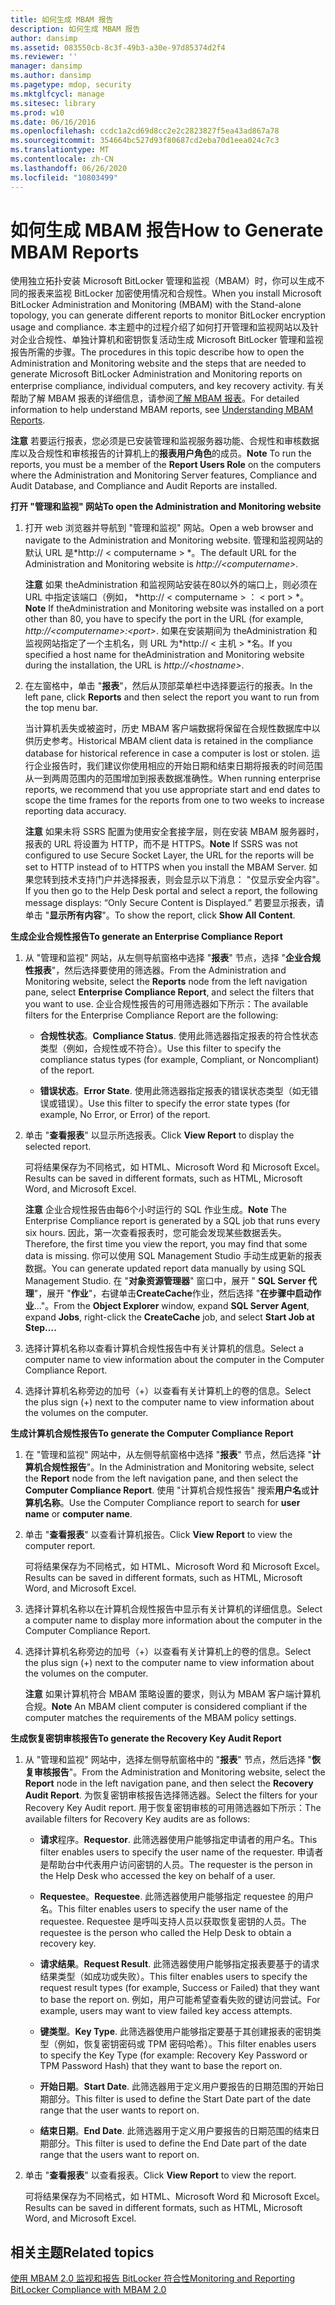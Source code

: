 ```yaml
---
title: 如何生成 MBAM 报告
description: 如何生成 MBAM 报告
author: dansimp
ms.assetid: 083550cb-8c3f-49b3-a30e-97d85374d2f4
ms.reviewer: ''
manager: dansimp
ms.author: dansimp
ms.pagetype: mdop, security
ms.mktglfcycl: manage
ms.sitesec: library
ms.prod: w10
ms.date: 06/16/2016
ms.openlocfilehash: ccdc1a2cd69d8cc2e2c2823827f5ea43ad867a78
ms.sourcegitcommit: 354664bc527d93f80687cd2eba70d1eea024c7c3
ms.translationtype: MT
ms.contentlocale: zh-CN
ms.lasthandoff: 06/26/2020
ms.locfileid: "10803499"
---
```

# <span data-ttu-id="6f0be-103">如何生成 MBAM 报告</span><span class="sxs-lookup"><span data-stu-id="6f0be-103">How to Generate MBAM Reports</span></span>


<span data-ttu-id="6f0be-104">使用独立拓扑安装 Microsoft BitLocker 管理和监视（MBAM）时，你可以生成不同的报表来监视 BitLocker 加密使用情况和合规性。</span><span class="sxs-lookup"><span data-stu-id="6f0be-104">When you install Microsoft BitLocker Administration and Monitoring (MBAM) with the Stand-alone topology, you can generate different reports to monitor BitLocker encryption usage and compliance.</span></span> <span data-ttu-id="6f0be-105">本主题中的过程介绍了如何打开管理和监视网站以及针对企业合规性、单独计算机和密钥恢复活动生成 Microsoft BitLocker 管理和监视报告所需的步骤。</span><span class="sxs-lookup"><span data-stu-id="6f0be-105">The procedures in this topic describe how to open the Administration and Monitoring website and the steps that are needed to generate Microsoft BitLocker Administration and Monitoring reports on enterprise compliance, individual computers, and key recovery activity.</span></span> <span data-ttu-id="6f0be-106">有关帮助了解 MBAM 报表的详细信息，请参阅[了解 MBAM 报表](understanding-mbam-reports-mbam-2.md)。</span><span class="sxs-lookup"><span data-stu-id="6f0be-106">For detailed information to help understand MBAM reports, see [Understanding MBAM Reports](understanding-mbam-reports-mbam-2.md).</span></span>

<span data-ttu-id="6f0be-107">**注意** 若要运行报表，您必须是已安装管理和监视服务器功能、合规性和审核数据库以及合规性和审核报告的计算机上的**报表用户角色**的成员。</span><span class="sxs-lookup"><span data-stu-id="6f0be-107">**Note** To run the reports, you must be a member of the **Report Users Role** on the computers where the Administration and Monitoring Server features, Compliance and Audit Database, and Compliance and Audit Reports are installed.</span></span>

 

**<span data-ttu-id="6f0be-108">打开 "管理和监视" 网站</span><span class="sxs-lookup"><span data-stu-id="6f0be-108">To open the Administration and Monitoring website</span></span>**

1.  <span data-ttu-id="6f0be-109">打开 web 浏览器并导航到 "管理和监视" 网站。</span><span class="sxs-lookup"><span data-stu-id="6f0be-109">Open a web browser and navigate to the Administration and Monitoring website.</span></span> <span data-ttu-id="6f0be-110">管理和监视网站的默认 URL 是\*http:// &lt; computername &gt; \*。</span><span class="sxs-lookup"><span data-stu-id="6f0be-110">The default URL for the Administration and Monitoring website is *http://&lt;computername&gt;*.</span></span>

    <span data-ttu-id="6f0be-111">**注意** 如果 theAdministration 和监视网站安装在80以外的端口上，则必须在 URL 中指定该端口（例如， \*http:// &lt; computername &gt; ： &lt; port &gt; \*。</span><span class="sxs-lookup"><span data-stu-id="6f0be-111">**Note** If theAdministration and Monitoring website was installed on a port other than 80, you have to specify the port in the URL (for example, *http://&lt;computername&gt;:&lt;port&gt;*.</span></span> <span data-ttu-id="6f0be-112">如果在安装期间为 theAdministration 和监视网站指定了一个主机名，则 URL 为\*http:// &lt; 主机 &gt; \*名。</span><span class="sxs-lookup"><span data-stu-id="6f0be-112">If you specified a host name for theAdministration and Monitoring website during the installation, the URL is *http://&lt;hostname&gt;*.</span></span>

     

2.  <span data-ttu-id="6f0be-113">在左窗格中，单击 "**报表**"，然后从顶部菜单栏中选择要运行的报表。</span><span class="sxs-lookup"><span data-stu-id="6f0be-113">In the left pane, click **Reports** and then select the report you want to run from the top menu bar.</span></span>

    <span data-ttu-id="6f0be-114">当计算机丢失或被盗时，历史 MBAM 客户端数据将保留在合规性数据库中以供历史参考。</span><span class="sxs-lookup"><span data-stu-id="6f0be-114">Historical MBAM client data is retained in the compliance database for historical reference in case a computer is lost or stolen.</span></span> <span data-ttu-id="6f0be-115">运行企业报告时，我们建议你使用相应的开始日期和结束日期将报表的时间范围从一到两周范围内的范围增加到报表数据准确性。</span><span class="sxs-lookup"><span data-stu-id="6f0be-115">When running enterprise reports, we recommend that you use appropriate start and end dates to scope the time frames for the reports from one to two weeks to increase reporting data accuracy.</span></span>

    <span data-ttu-id="6f0be-116">**注意** 如果未将 SSRS 配置为使用安全套接字层，则在安装 MBAM 服务器时，报表的 URL 将设置为 HTTP，而不是 HTTPS。</span><span class="sxs-lookup"><span data-stu-id="6f0be-116">**Note** If SSRS was not configured to use Secure Socket Layer, the URL for the reports will be set to HTTP instead of to HTTPS when you install the MBAM Server.</span></span> <span data-ttu-id="6f0be-117">如果您转到技术支持门户并选择报表，则会显示以下消息： "仅显示安全内容"。</span><span class="sxs-lookup"><span data-stu-id="6f0be-117">If you then go to the Help Desk portal and select a report, the following message displays: “Only Secure Content is Displayed.”</span></span> <span data-ttu-id="6f0be-118">若要显示报表，请单击 "**显示所有内容**"。</span><span class="sxs-lookup"><span data-stu-id="6f0be-118">To show the report, click **Show All Content**.</span></span>

     

**<span data-ttu-id="6f0be-119">生成企业合规性报告</span><span class="sxs-lookup"><span data-stu-id="6f0be-119">To generate an Enterprise Compliance Report</span></span>**

1.  <span data-ttu-id="6f0be-120">从 "管理和监视" 网站，从左侧导航窗格中选择 "**报表**" 节点，选择 "**企业合规性报表**"，然后选择要使用的筛选器。</span><span class="sxs-lookup"><span data-stu-id="6f0be-120">From the Administration and Monitoring website, select the **Reports** node from the left navigation pane, select **Enterprise Compliance Report**, and select the filters that you want to use.</span></span> <span data-ttu-id="6f0be-121">企业合规性报告的可用筛选器如下所示：</span><span class="sxs-lookup"><span data-stu-id="6f0be-121">The available filters for the Enterprise Compliance Report are the following:</span></span>

    -   <span data-ttu-id="6f0be-122">**合规性状态**。</span><span class="sxs-lookup"><span data-stu-id="6f0be-122">**Compliance Status**.</span></span> <span data-ttu-id="6f0be-123">使用此筛选器指定报表的符合性状态类型（例如，合规性或不符合）。</span><span class="sxs-lookup"><span data-stu-id="6f0be-123">Use this filter to specify the compliance status types (for example, Compliant, or Noncompliant) of the report.</span></span>

    -   <span data-ttu-id="6f0be-124">**错误状态**。</span><span class="sxs-lookup"><span data-stu-id="6f0be-124">**Error State**.</span></span> <span data-ttu-id="6f0be-125">使用此筛选器指定报表的错误状态类型（如无错误或错误）。</span><span class="sxs-lookup"><span data-stu-id="6f0be-125">Use this filter to specify the error state types (for example, No Error, or Error) of the report.</span></span>

2.  <span data-ttu-id="6f0be-126">单击 "**查看报表**" 以显示所选报表。</span><span class="sxs-lookup"><span data-stu-id="6f0be-126">Click **View Report** to display the selected report.</span></span>

    <span data-ttu-id="6f0be-127">可将结果保存为不同格式，如 HTML、Microsoft Word 和 Microsoft Excel。</span><span class="sxs-lookup"><span data-stu-id="6f0be-127">Results can be saved in different formats, such as HTML, Microsoft Word, and Microsoft Excel.</span></span>

    <span data-ttu-id="6f0be-128">**注意** 企业合规性报告由每6个小时运行的 SQL 作业生成。</span><span class="sxs-lookup"><span data-stu-id="6f0be-128">**Note** The Enterprise Compliance report is generated by a SQL job that runs every six hours.</span></span> <span data-ttu-id="6f0be-129">因此，第一次查看报表时，您可能会发现某些数据丢失。</span><span class="sxs-lookup"><span data-stu-id="6f0be-129">Therefore, the first time you view the report, you may find that some data is missing.</span></span> <span data-ttu-id="6f0be-130">你可以使用 SQL Management Studio 手动生成更新的报表数据。</span><span class="sxs-lookup"><span data-stu-id="6f0be-130">You can generate updated report data manually by using SQL Management Studio.</span></span> <span data-ttu-id="6f0be-131">在 "**对象资源管理器**" 窗口中，展开 " **SQL Server 代理**"，展开 "**作业**"，右键单击**CreateCache**作业，然后选择 "**在步骤中启动作业**..."。</span><span class="sxs-lookup"><span data-stu-id="6f0be-131">From the **Object Explorer** window, expand **SQL Server Agent**, expand **Jobs**, right-click the **CreateCache** job, and select **Start Job at Step….**</span></span>

     

3.  <span data-ttu-id="6f0be-132">选择计算机名称以查看计算机合规性报告中有关计算机的信息。</span><span class="sxs-lookup"><span data-stu-id="6f0be-132">Select a computer name to view information about the computer in the Computer Compliance Report.</span></span>

4.  <span data-ttu-id="6f0be-133">选择计算机名称旁边的加号（+）以查看有关计算机上的卷的信息。</span><span class="sxs-lookup"><span data-stu-id="6f0be-133">Select the plus sign (+) next to the computer name to view information about the volumes on the computer.</span></span>

**<span data-ttu-id="6f0be-134">生成计算机合规性报告</span><span class="sxs-lookup"><span data-stu-id="6f0be-134">To generate the Computer Compliance Report</span></span>**

1.  <span data-ttu-id="6f0be-135">在 "管理和监视" 网站中，从左侧导航窗格中选择 "**报表**" 节点，然后选择 "**计算机合规性报告**"。</span><span class="sxs-lookup"><span data-stu-id="6f0be-135">In the Administration and Monitoring website, select the **Report** node from the left navigation pane, and then select the **Computer Compliance Report**.</span></span> <span data-ttu-id="6f0be-136">使用 "计算机合规性报告" 搜索**用户名**或**计算机名称**。</span><span class="sxs-lookup"><span data-stu-id="6f0be-136">Use the Computer Compliance report to search for **user name** or **computer name**.</span></span>

2.  <span data-ttu-id="6f0be-137">单击 "**查看报表**" 以查看计算机报告。</span><span class="sxs-lookup"><span data-stu-id="6f0be-137">Click **View Report** to view the computer report.</span></span>

    <span data-ttu-id="6f0be-138">可将结果保存为不同格式，如 HTML、Microsoft Word 和 Microsoft Excel。</span><span class="sxs-lookup"><span data-stu-id="6f0be-138">Results can be saved in different formats, such as HTML, Microsoft Word, and Microsoft Excel.</span></span>

3.  <span data-ttu-id="6f0be-139">选择计算机名称以在计算机合规性报告中显示有关计算机的详细信息。</span><span class="sxs-lookup"><span data-stu-id="6f0be-139">Select a computer name to display more information about the computer in the Computer Compliance Report.</span></span>

4.  <span data-ttu-id="6f0be-140">选择计算机名称旁边的加号（+）以查看有关计算机上的卷的信息。</span><span class="sxs-lookup"><span data-stu-id="6f0be-140">Select the plus sign (+) next to the computer name to view information about the volumes on the computer.</span></span>

    <span data-ttu-id="6f0be-141">**注意** 如果计算机符合 MBAM 策略设置的要求，则认为 MBAM 客户端计算机合规。</span><span class="sxs-lookup"><span data-stu-id="6f0be-141">**Note** An MBAM client computer is considered compliant if the computer matches the requirements of the MBAM policy settings.</span></span>

     

**<span data-ttu-id="6f0be-142">生成恢复密钥审核报告</span><span class="sxs-lookup"><span data-stu-id="6f0be-142">To generate the Recovery Key Audit Report</span></span>**

1.  <span data-ttu-id="6f0be-143">从 "管理和监视" 网站中，选择左侧导航窗格中的 "**报表**" 节点，然后选择 "**恢复审核报告**"。</span><span class="sxs-lookup"><span data-stu-id="6f0be-143">From the Administration and Monitoring website, select the **Report** node in the left navigation pane, and then select the **Recovery Audit Report**.</span></span> <span data-ttu-id="6f0be-144">为恢复密钥审核报告选择筛选器。</span><span class="sxs-lookup"><span data-stu-id="6f0be-144">Select the filters for your Recovery Key Audit report.</span></span> <span data-ttu-id="6f0be-145">用于恢复密钥审核的可用筛选器如下所示：</span><span class="sxs-lookup"><span data-stu-id="6f0be-145">The available filters for Recovery Key audits are as follows:</span></span>

    -   <span data-ttu-id="6f0be-146">**请求**程序。</span><span class="sxs-lookup"><span data-stu-id="6f0be-146">**Requestor**.</span></span> <span data-ttu-id="6f0be-147">此筛选器使用户能够指定申请者的用户名。</span><span class="sxs-lookup"><span data-stu-id="6f0be-147">This filter enables users to specify the user name of the requester.</span></span> <span data-ttu-id="6f0be-148">申请者是帮助台中代表用户访问密钥的人员。</span><span class="sxs-lookup"><span data-stu-id="6f0be-148">The requester is the person in the Help Desk who accessed the key on behalf of a user.</span></span>

    -   <span data-ttu-id="6f0be-149">**Requestee**。</span><span class="sxs-lookup"><span data-stu-id="6f0be-149">**Requestee**.</span></span> <span data-ttu-id="6f0be-150">此筛选器使用户能够指定 requestee 的用户名。</span><span class="sxs-lookup"><span data-stu-id="6f0be-150">This filter enables users to specify the user name of the requestee.</span></span> <span data-ttu-id="6f0be-151">Requestee 是呼叫支持人员以获取恢复密钥的人员。</span><span class="sxs-lookup"><span data-stu-id="6f0be-151">The requestee is the person who called the Help Desk to obtain a recovery key.</span></span>

    -   <span data-ttu-id="6f0be-152">**请求结果**。</span><span class="sxs-lookup"><span data-stu-id="6f0be-152">**Request Result**.</span></span> <span data-ttu-id="6f0be-153">此筛选器使用户能够指定报表要基于的请求结果类型（如成功或失败）。</span><span class="sxs-lookup"><span data-stu-id="6f0be-153">This filter enables users to specify the request result types (for example, Success or Failed) that they want to base the report on.</span></span> <span data-ttu-id="6f0be-154">例如，用户可能希望查看失败的键访问尝试。</span><span class="sxs-lookup"><span data-stu-id="6f0be-154">For example, users may want to view failed key access attempts.</span></span>

    -   <span data-ttu-id="6f0be-155">**键类型**。</span><span class="sxs-lookup"><span data-stu-id="6f0be-155">**Key Type**.</span></span> <span data-ttu-id="6f0be-156">此筛选器使用户能够指定要基于其创建报表的密钥类型（例如，恢复密钥密码或 TPM 密码哈希）。</span><span class="sxs-lookup"><span data-stu-id="6f0be-156">This filter enables users to specify the Key Type (for example: Recovery Key Password or TPM Password Hash) that they want to base the report on.</span></span>

    -   <span data-ttu-id="6f0be-157">**开始日期**。</span><span class="sxs-lookup"><span data-stu-id="6f0be-157">**Start Date**.</span></span> <span data-ttu-id="6f0be-158">此筛选器用于定义用户要报告的日期范围的开始日期部分。</span><span class="sxs-lookup"><span data-stu-id="6f0be-158">This filter is used to define the Start Date part of the date range that the user wants to report on.</span></span>

    -   <span data-ttu-id="6f0be-159">**结束日期**。</span><span class="sxs-lookup"><span data-stu-id="6f0be-159">**End Date**.</span></span> <span data-ttu-id="6f0be-160">此筛选器用于定义用户要报告的日期范围的结束日期部分。</span><span class="sxs-lookup"><span data-stu-id="6f0be-160">This filter is used to define the End Date part of the date range that the users want to report on.</span></span>

2.  <span data-ttu-id="6f0be-161">单击 "**查看报表**" 以查看报表。</span><span class="sxs-lookup"><span data-stu-id="6f0be-161">Click **View Report** to view the report.</span></span>

    <span data-ttu-id="6f0be-162">可将结果保存为不同格式，如 HTML、Microsoft Word 和 Microsoft Excel。</span><span class="sxs-lookup"><span data-stu-id="6f0be-162">Results can be saved in different formats, such as HTML, Microsoft Word, and Microsoft Excel.</span></span>

## <span data-ttu-id="6f0be-163">相关主题</span><span class="sxs-lookup"><span data-stu-id="6f0be-163">Related topics</span></span>


[<span data-ttu-id="6f0be-164">使用 MBAM 2.0 监视和报告 BitLocker 符合性</span><span class="sxs-lookup"><span data-stu-id="6f0be-164">Monitoring and Reporting BitLocker Compliance with MBAM 2.0</span></span>](monitoring-and-reporting-bitlocker-compliance-with-mbam-20-mbam-2.md)

 

 





